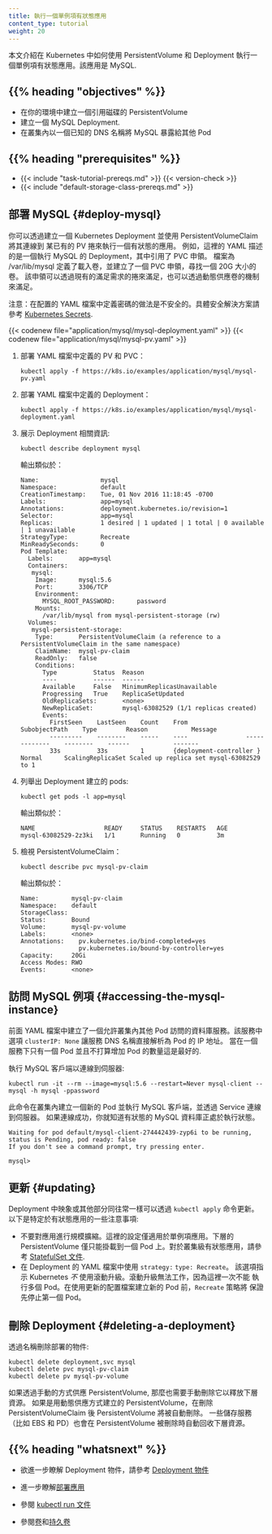 ```yaml
---
title: 執行一個單例項有狀態應用
content_type: tutorial
weight: 20
---
```


<!-- overview -->

<!--
This page shows you how to run a single-instance stateful application
in Kubernetes using a PersistentVolume and a Deployment. The
application is MySQL.
-->
本文介紹在 Kubernetes 中如何使用 PersistentVolume 和 Deployment 執行一個單例項有狀態應用。該應用是 MySQL.

## {{% heading "objectives" %}}

<!--
* Create a PersistentVolume referencing a disk in your environment.
* Create a MySQL Deployment.
* Expose MySQL to other pods in the cluster at a known DNS name.
-->
* 在你的環境中建立一個引用磁碟的 PersistentVolume
* 建立一個 MySQL Deployment.
* 在叢集內以一個已知的 DNS 名稱將 MySQL 暴露給其他 Pod

## {{% heading "prerequisites" %}}

* {{< include "task-tutorial-prereqs.md" >}} {{< version-check >}}
* {{< include "default-storage-class-prereqs.md" >}}

<!-- lessoncontent -->

## 部署 MySQL   {#deploy-mysql}

<!--
You can run a stateful application by creating a Kubernetes Deployment
and connecting it to an existing PersistentVolume using a
PersistentVolumeClaim.  For example, this YAML file describes a
Deployment that runs MySQL and references the PersistentVolumeClaim. The file
defines a volume mount for /var/lib/mysql, and then creates a
PersistentVolumeClaim that looks for a 20G volume. This claim is
satisfied by any existing volume that meets the requirements,
or by a dynamic provisioner.
-->
你可以透過建立一個 Kubernetes Deployment 並使用 PersistentVolumeClaim 將其連線到
某已有的 PV 捲來執行一個有狀態的應用。
例如，這裡的 YAML 描述的是一個執行 MySQL 的 Deployment，其中引用了 PVC 申領。
檔案為 /var/lib/mysql 定義了載入卷，並建立了一個 PVC 申領，尋找一個 20G 大小的卷。
該申領可以透過現有的滿足需求的捲來滿足，也可以透過動態供應卷的機制來滿足。

<!--
Note: The password is defined in the config yaml, and this is insecure. See
[Kubernetes Secrets](/docs/concepts/configuration/secret/)
for a secure solution.
-->
注意：在配置的 YAML 檔案中定義密碼的做法是不安全的。具體安全解決方案請參考
[Kubernetes Secrets](/zh-cn/docs/concepts/configuration/secret/).

{{< codenew file="application/mysql/mysql-deployment.yaml" >}}
{{< codenew file="application/mysql/mysql-pv.yaml" >}}

1. <!--Deploy the PV and PVC of the YAML file-->
   部署 YAML 檔案中定義的 PV 和 PVC：

   ```shell
   kubectl apply -f https://k8s.io/examples/application/mysql/mysql-pv.yaml
   ```

1. <!-- Deploy the contents of the YAML file -->
   部署 YAML 檔案中定義的 Deployment：

   ```shell
   kubectl apply -f https://k8s.io/examples/application/mysql/mysql-deployment.yaml
   ```

1. <!-- Display information about the Deployment -->
   展示 Deployment 相關資訊:

   ```shell
   kubectl describe deployment mysql
   ```

   <!--
   The output is similar to this:
   -->
   輸出類似於：

   ```
   Name:                 mysql
   Namespace:            default
   CreationTimestamp:    Tue, 01 Nov 2016 11:18:45 -0700
   Labels:               app=mysql
   Annotations:          deployment.kubernetes.io/revision=1
   Selector:             app=mysql
   Replicas:             1 desired | 1 updated | 1 total | 0 available | 1 unavailable
   StrategyType:         Recreate
   MinReadySeconds:      0
   Pod Template:
     Labels:       app=mysql
     Containers:
      mysql:
       Image:      mysql:5.6
       Port:       3306/TCP
       Environment:
         MYSQL_ROOT_PASSWORD:      password
       Mounts:
         /var/lib/mysql from mysql-persistent-storage (rw)
     Volumes:
      mysql-persistent-storage:
       Type:       PersistentVolumeClaim (a reference to a PersistentVolumeClaim in the same namespace)
       ClaimName:  mysql-pv-claim
       ReadOnly:   false
       Conditions:
         Type          Status  Reason
         ----          ------  ------
         Available     False   MinimumReplicasUnavailable
         Progressing   True    ReplicaSetUpdated
         OldReplicaSets:       <none>
         NewReplicaSet:        mysql-63082529 (1/1 replicas created)
         Events:
           FirstSeen    LastSeen    Count    From                SubobjectPath    Type        Reason            Message
           ---------    --------    -----    ----                -------------    --------    ------            -------
           33s          33s         1        {deployment-controller }             Normal      ScalingReplicaSet Scaled up replica set mysql-63082529 to 1
   ```

1. <!-- List the pods created by the Deployment -->
   列舉出 Deployment 建立的 pods:

   ```shell
   kubectl get pods -l app=mysql
   ```

   <!--
   The output is similar to this:
   -->
   輸出類似於：

   ```
   NAME                   READY     STATUS    RESTARTS   AGE
   mysql-63082529-2z3ki   1/1       Running   0          3m
   ```

1. <!-- Inspect the PersistentVolumeClaim -->
   檢視 PersistentVolumeClaim：

   ```shell
   kubectl describe pvc mysql-pv-claim
   ```

   <!--
   The output is similar to this:
   -->
   輸出類似於：

   ```
   Name:         mysql-pv-claim
   Namespace:    default
   StorageClass:
   Status:       Bound
   Volume:       mysql-pv-volume
   Labels:       <none>
   Annotations:    pv.kubernetes.io/bind-completed=yes
                   pv.kubernetes.io/bound-by-controller=yes
   Capacity:     20Gi
   Access Modes: RWO
   Events:       <none>
   ```

<!--
## Accessing the MySQL instance

The preceding YAML file creates a service that
allows other Pods in the cluster to access the database. The Service option
`clusterIP: None` lets the Service DNS name resolve directly to the
Pod's IP address. This is optimal when you have only one Pod
behind a Service and you don't intend to increase the number of Pods.

Run a MySQL client to connect to the server:
-->
## 訪問 MySQL 例項   {#accessing-the-mysql-instance}


前面 YAML 檔案中建立了一個允許叢集內其他 Pod 訪問的資料庫服務。該服務中選項
`clusterIP: None` 讓服務 DNS 名稱直接解析為 Pod 的 IP 地址。
當在一個服務下只有一個 Pod 並且不打算增加 Pod 的數量這是最好的.

執行 MySQL 客戶端以連線到伺服器:

```
kubectl run -it --rm --image=mysql:5.6 --restart=Never mysql-client -- mysql -h mysql -ppassword
```

<!--
This command creates a new Pod in the cluster running a MySQL client
and connects it to the server through the Service. If it connects, you
know your stateful MySQL database is up and running.
-->
此命令在叢集內建立一個新的 Pod 並執行 MySQL 客戶端，並透過 Service 連線到伺服器。
如果連線成功，你就知道有狀態的 MySQL 資料庫正處於執行狀態。

```
Waiting for pod default/mysql-client-274442439-zyp6i to be running, status is Pending, pod ready: false
If you don't see a command prompt, try pressing enter.

mysql>
```

<!--
## Updating

The image or any other part of the Deployment can be updated as usual
with the `kubectl apply` command. Here are some precautions that are
specific to stateful apps:
-->
## 更新   {#updating}

Deployment 中映象或其他部分同往常一樣可以透過 `kubectl apply` 命令更新。
以下是特定於有狀態應用的一些注意事項:

<!--
* Don't scale the app. This setup is for single-instance apps
  only. The underlying PersistentVolume can only be mounted to one
  Pod. For clustered stateful apps, see the
  [StatefulSet documentation](/docs/concepts/workloads/controllers/statefulset/).
* Use `strategy:` `type: Recreate` in the Deployment configuration
  YAML file. This instructs Kubernetes to _not_ use rolling
  updates. Rolling updates will not work, as you cannot have more than
  one Pod running at a time. The `Recreate` strategy will stop the
  first pod before creating a new one with the updated configuration.
-->
* 不要對應用進行規模擴縮。這裡的設定僅適用於單例項應用。下層的 PersistentVolume
  僅只能掛載到一個 Pod 上。對於叢集級有狀態應用，請參考
  [StatefulSet 文件](/zh-cn/docs/concepts/workloads/controllers/statefulset/).
* 在 Deployment 的 YAML 檔案中使用 `strategy:` `type: Recreate`。
  該選項指示 Kubernetes _不_ 使用滾動升級。滾動升級無法工作，因為這裡一次不能
  執行多個 Pod。在使用更新的配置檔案建立新的 Pod 前，`Recreate` 策略將
  保證先停止第一個 Pod。

<!--
## Deleting a deployment

Delete the deployed objects by name:
-->
## 刪除 Deployment    {#deleting-a-deployment}

透過名稱刪除部署的物件:

```
kubectl delete deployment,svc mysql
kubectl delete pvc mysql-pv-claim
kubectl delete pv mysql-pv-volume
```

<!--
If you manually provisioned a PersistentVolume, you also need to manually
delete it, as well as release the underlying resource.
If you used a dynamic provisioner, it automatically deletes the
PersistentVolume when it sees that you deleted the PersistentVolumeClaim.
Some dynamic provisioners (such as those for EBS and PD) also release the
underlying resource upon deleting the PersistentVolume.
-->
如果透過手動的方式供應 PersistentVolume, 那麼也需要手動刪除它以釋放下層資源。
如果是用動態供應方式建立的 PersistentVolume，在刪除 PersistentVolumeClaim 後
PersistentVolume 將被自動刪除。
一些儲存服務（比如 EBS 和 PD）也會在 PersistentVolume 被刪除時自動回收下層資源。

## {{% heading "whatsnext" %}}

<!--
* Learn more about [Deployment objects](/docs/concepts/workloads/controllers/deployment/).

* Learn more about [Deploying applications](/docs/tasks/run-application/run-stateless-application-deployment/)

* [kubectl run documentation](/docs/reference/generated/kubectl/kubectl-commands/#run)

* [Volumes](/docs/concepts/storage/volumes/) and [Persistent Volumes](/docs/concepts/storage/persistent-volumes/)
-->
* 欲進一步瞭解 Deployment 物件，請參考 [Deployment 物件](/zh-cn/docs/concepts/workloads/controllers/deployment/)
* 進一步瞭解[部署應用](/zh-cn/docs/tasks/run-application/run-stateless-application-deployment/)

* 參閱 [kubectl run 文件](/docs/reference/generated/kubectl/kubectl-commands/#run)

* 參閱[卷](/zh-cn/docs/concepts/storage/volumes/)和[持久卷](/zh-cn/docs/concepts/storage/persistent-volumes/)


